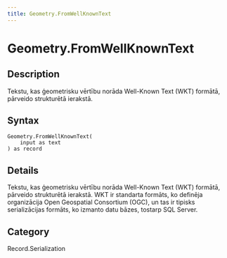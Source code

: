 ```yaml
---
title: Geometry.FromWellKnownText
---
```


# Geometry.FromWellKnownText


## Description

Tekstu, kas ģeometrisku vērtību norāda Well-Known Text (WKT) formātā, pārveido strukturētā ierakstā.


## Syntax

```powerquery
Geometry.FromWellKnownText(
    input as text
) as record
```


## Details

Tekstu, kas ģeometrisku vērtību norāda Well-Known Text (WKT) formātā, pārveido strukturētā ierakstā. WKT ir standarta formāts, ko definēja organizācija Open Geospatial Consortium (OGC), un tas ir tipisks serializācijas formāts, ko izmanto datu bāzes, tostarp SQL Server.



## Category
Record.Serialization
